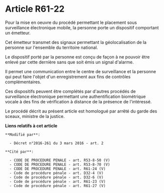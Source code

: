 # Article R61-22

Pour la mise en oeuvre du procédé permettant le placement sous surveillance électronique mobile, la personne porte un
dispositif comportant un émetteur.

Cet émetteur transmet des signaux permettant la géolocalisation de la personne sur l'ensemble du territoire national.

Le dispositif porté par la personne est conçu de façon à ne pouvoir être enlevé par cette dernière sans que soit émis un
signal d'alarme.

Il permet une communication entre le centre de surveillance et la personne qui peut faire l'objet d'un enregistrement aux
fins de contrôles complémentaires.

Ces dispositifs peuvent être complétés par d'autres procédés de surveillance électronique permettant une authentification
biométrique vocale à des fins de vérification à distance de la présence de l'intéressé. 

Le procédé décrit au présent article est homologué par arrêté du garde des sceaux, ministre de la justice.

**Liens relatifs à cet article**

	**Modifié par**:

	  - Décret n°2016-261 du 3 mars 2016 - art. 2

	**Cité par**:

	  - CODE DE PROCEDURE PENALE - art. R53-8-50 (V)
	  - CODE DE PROCEDURE PENALE - art. R53-8-70 (V)
	  - CODE DE PROCEDURE PENALE - art. R61-24 (V)
	  - Code de procédure pénale - art. D32-4 (V)
	  - Code de procédure pénale - art. D32-6 (V)
	  - Code de procédure pénale - art. R61-23 (V)
	  - Code de procédure pénale - art. R61-27 (V)

